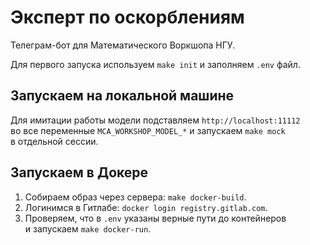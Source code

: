 # Эксперт по оскорблениям

Телеграм-бот для Математического Воркшопа НГУ.

Для первого запуска используем `make init` и заполняем `.env` файл.

## Запускаем на локальной машине

Для имитации работы модели подставляем `http://localhost:11112` во все переменные `MCA_WORKSHOP_MODEL_*` и запускаем `make mock` в отдельной сессии.

## Запускаем в Докере

1. Собираем образ через сервера: `make docker-build`.
1. Логинимся в Гитлабе: `docker login registry.gitlab.com`.
1. Проверяем, что в `.env` указаны верные пути до контейнеров и запускаем `make docker-run`.
